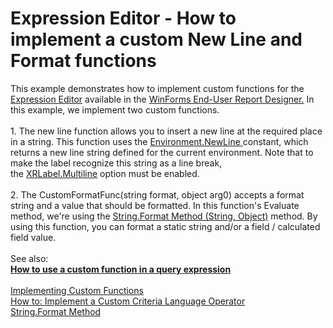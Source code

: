 # Expression Editor - How to implement a custom New Line and Format functions


<p>This example demonstrates how to implement custom functions for the <a href="https://documentation.devexpress.com/#WindowsForms/CustomDocument6212">Expression Editor</a> available in the <a href="https://documentation.devexpress.com/#XtraReports/CustomDocument10715">WinForms End-User Report Designer.</a> In this example, we implement two custom functions. <br><br>1. The new line function allows you to insert a new line at the required place in a string. This function uses the <a href="https://msdn.microsoft.com/en-us//library/system.environment.newline(v=vs.110).aspx">Environment.NewLine</a><u> </u>constant, which returns a new line string defined for the current environment. Note that to make the label recognize this string as a line break, the <a href="https://documentation.devexpress.com/#XtraReports/DevExpressXtraReportsUIXRLabel_Multilinetopic">XRLabel.Multiline</a> option must be enabled. <br><br>2. The CustomFormatFunc(string format, object arg0) accepts a format string and a value that should be formatted. In this function's Evaluate method, we're using the <a href="https://msdn.microsoft.com/en-us/library/fht0f5be(v=vs.110).aspx">String.Format Method (String, Object)</a> method. By using this function, you can format a static string and/or a field / calculated field value. <br><br>See also:<br><strong><a href="https://www.devexpress.com/Support/Center/p/T352441">How to use a custom function in a query expression</a></strong><br><br><a href="https://documentation.devexpress.com/#WindowsForms/CustomDocument9947">Implementing Custom Functions</a> <br><a href="https://documentation.devexpress.com/#CoreLibraries/CustomDocument5206">How to: Implement a Custom Criteria Language Operator</a> <br><a href="https://msdn.microsoft.com/en-us/library/system.string.format(v=vs.110).aspx">String.Format Method</a></p>

<br/>



